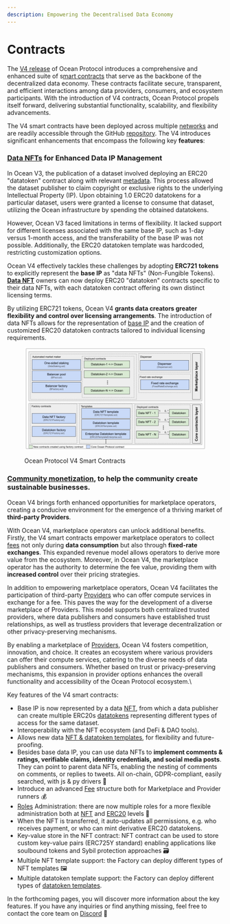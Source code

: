```yaml
---
description: Empowering the Decentralised Data Economy
---
```


# Contracts

The [V4 release](https://blog.oceanprotocol.com/ocean-v4-overview-1ccd4a7ce150) of Ocean Protocol introduces a comprehensive and enhanced suite of s[mart contracts](https://github.com/oceanprotocol/contracts/tree/main/contracts) that serve as the backbone of the decentralized data economy. These contracts facilitate secure, transparent, and efficient interactions among data providers, consumers, and ecosystem participants. With the introduction of V4 contracts, Ocean Protocol propels itself forward, delivering substantial functionality, scalability, and flexibility advancements.

The V4 smart contracts have been deployed across multiple [networks](../../discover/networks/) and are readily accessible through the GitHub [repository](https://github.com/oceanprotocol/contracts/tree/main/contracts). The V4 introduces significant enhancements that encompass the following key **features**:

### [**Data NFTs**](data-nfts.md) **for Enhanced Data IP Management**

In Ocean V3, the publication of a dataset involved deploying an ERC20 "datatoken" contract along with relevant [metadata](metadata.md). This process allowed the dataset publisher to claim copyright or exclusive rights to the underlying Intellectual Property (IP). Upon obtaining 1.0 ERC20 datatokens for a particular dataset, users were granted a license to consume that dataset, utilizing the Ocean infrastructure by spending the obtained datatokens.

However, Ocean V3 faced limitations in terms of flexibility. It lacked support for different licenses associated with the same base IP, such as 1-day versus 1-month access, and the transferability of the base IP was not possible. Additionally, the ERC20 datatoken template was hardcoded, restricting customization options.

Ocean V4 effectively tackles these challenges by adopting **ERC721** **tokens** to explicitly represent the **base IP** as "data NFTs" (Non-Fungible Tokens). [**Data NFT**](data-nfts.md) owners can now deploy ERC20 "datatoken" contracts specific to their data NFTs, with each datatoken contract offering its own distinct licensing terms.

By utilizing ERC721 tokens, Ocean V4 **grants data creators greater flexibility and control over licensing arrangements**. The introduction of data NFTs allows for the representation of [base IP](../../discover/glossary.md#base-ip) and the creation of customized ERC20 datatoken contracts tailored to individual licensing requirements.&#x20;



<figure><img src="../../.gitbook/assets/v4-contracts.png" alt=""><figcaption><p>Ocean Protocol V4 Smart Contracts</p></figcaption></figure>

### [**Community monetization**](community-monetization.md), to help the community create sustainable businesses.

Ocean V4 brings forth enhanced opportunities for marketplace operators, creating a conducive environment for the emergence of a thriving market of **third-party Providers**.

With Ocean V4, marketplace operators can unlock additional benefits. Firstly, the V4 smart contracts empower marketplace operators to collect [fees](../fees.md) not only during **data consumption** but also through **fixed-rate exchanges**. This expanded revenue model allows operators to derive more value from the ecosystem. Moreover, in Ocean V4, the marketplace operator has the authority to determine the fee value, providing them with **increased control** over their pricing strategies.

In addition to empowering marketplace operators, Ocean V4 facilitates the participation of third-party [Providers](../provider/) who can offer compute services in exchange for a fee. This paves the way for the development of a diverse marketplace of Providers. This model supports both centralized trusted providers, where data publishers and consumers have established trust relationships, as well as trustless providers that leverage decentralization or other privacy-preserving mechanisms.

By enabling a marketplace of [Providers](../provider/), Ocean V4 fosters competition, innovation, and choice. It creates an ecosystem where various providers can offer their compute services, catering to the diverse needs of data publishers and consumers. Whether based on trust or privacy-preserving mechanisms, this expansion in provider options enhances the overall functionality and accessibility of the Ocean Protocol ecosystem.\


Key features of the V4 smart contracts:

* Base IP is now represented by a data [NFT](data-nfts.md), from which a data publisher can create multiple ERC20s [datatokens](datatokens.md) representing different types of access for the same dataset.
* Interoperability with the NFT ecosystem (and DeFi & DAO tools).
* Allows new data [NFT & datatoken templates](datatoken-templates.md), for flexibility and future-proofing.
* Besides base data IP, you can use data NFTs to **implement comments & ratings, verifiable claims, identity credentials, and social media posts**. They can point to parent data NFTs, enabling the nesting of comments on comments, or replies to tweets. All on-chain, GDPR-compliant, easily searched, with js & py drivers 🤯
* Introduce an advanced [Fee](../fees.md) structure both for Marketplace and Provider runners 💰
* [Roles](roles.md) Administration: there are now multiple roles for a more flexible administration both at [NFT](data-nfts.md) and [ERC20](datatokens.md) levels 👥
* When the NFT is transferred, it auto-updates all permissions, e.g. who receives payment, or who can mint derivative ERC20 datatokens.
* Key-value store in the NFT contract: NFT contract can be used to store custom key-value pairs (ERC725Y standard) enabling applications like soulbound tokens and Sybil protection approaches 🗃️
* Multiple NFT template support: the Factory can deploy different types of NFT templates 🖼️
* Multiple datatoken template support: the Factory can deploy different types of [datatoken templates](datatoken-templates.md).

In the forthcoming pages, you will discover more information about the key features. If you have any inquiries or find anything missing, feel free to contact the core team on [Discord](https://discord.com/invite/TnXjkR5) 💬
